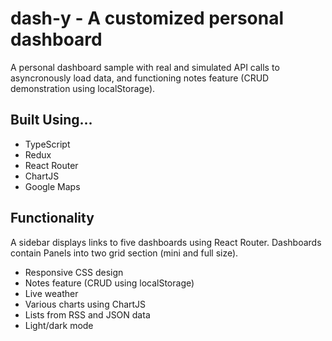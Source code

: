 # dash-y - A customized personal dashboard

A personal dashboard sample with real and simulated API calls to asyncronously load data, and functioning notes feature (CRUD demonstration using localStorage).

## Built Using...

- TypeScript
- Redux
- React Router
- ChartJS
- Google Maps

## Functionality

A sidebar displays links to five dashboards using React Router. Dashboards contain Panels into two grid section (mini and full size).

- Responsive CSS design
- Notes feature (CRUD using localStorage)
- Live weather
- Various charts using ChartJS
- Lists from RSS and JSON data
- Light/dark mode
